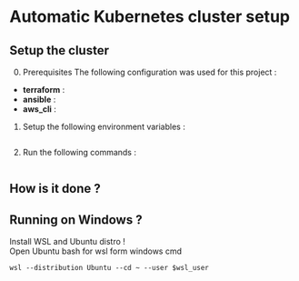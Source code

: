 # Automatic Kubernetes cluster setup

## Setup the cluster 
0. Prerequisites
The following configuration was used for this project : 
- <b>terraform</b> : 
- <b>ansible</b> : 
- <b>aws_cli</b> : 
1. Setup the following environment variables : 
```

```
2. Run the following commands : 
```

```

## How is it done ? 

## Running on Windows ? 
Install WSL and Ubuntu distro ! <br>
Open Ubuntu bash for wsl form windows cmd
```
wsl --distribution Ubuntu --cd ~ --user $wsl_user
```
